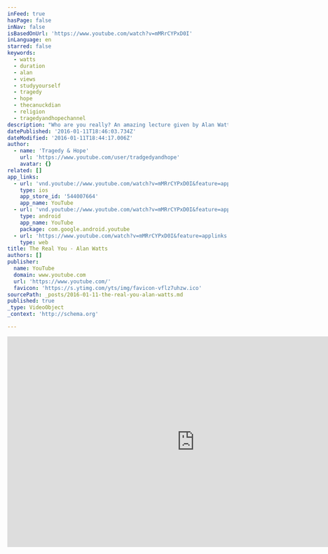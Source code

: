 ```yaml
---
inFeed: true
hasPage: false
inNav: false
isBasedOnUrl: 'https://www.youtube.com/watch?v=mMRrCYPxD0I'
inLanguage: en
starred: false
keywords:
  - watts
  - duration
  - alan
  - views
  - studyyourself
  - tragedy
  - hope
  - thecanuckdian
  - religion
  - tragedyandhopechannel
description: "Who are you really? An amazing lecture given by Alan Watts a British philosopher, writer, and speaker. Speech extract from \"Does it do you, or do you do it\" by Alan Watts, courtesy of alanwatts.org Website: http://www.tragedyandhopechannel.com/ Edited by TragedyandHope All Credit goes to it's respectful owners."
datePublished: '2016-01-11T18:46:03.734Z'
dateModified: '2016-01-11T18:44:17.006Z'
author:
  - name: 'Tragedy & Hope'
    url: 'https://www.youtube.com/user/tradgedyandhope'
    avatar: {}
related: []
app_links:
  - url: 'vnd.youtube://www.youtube.com/watch?v=mMRrCYPxD0I&feature=applinks'
    type: ios
    app_store_id: '544007664'
    app_name: YouTube
  - url: 'vnd.youtube://www.youtube.com/watch?v=mMRrCYPxD0I&feature=applinks'
    type: android
    app_name: YouTube
    package: com.google.android.youtube
  - url: 'https://www.youtube.com/watch?v=mMRrCYPxD0I&feature=applinks'
    type: web
title: The Real You - Alan Watts
authors: []
publisher:
  name: YouTube
  domain: www.youtube.com
  url: 'https://www.youtube.com/'
  favicon: 'https://s.ytimg.com/yts/img/favicon-vflz7uhzw.ico'
sourcePath: _posts/2016-01-11-the-real-you-alan-watts.md
published: true
_type: VideoObject
_context: 'http://schema.org'

---
```

<iframe src="https://cdn.embedly.com/widgets/media.html?src=https%3A%2F%2Fwww.youtube.com%2Fembed%2FmMRrCYPxD0I%3Ffeature%3Doembed&amp;url=https%3A%2F%2Fwww.youtube.com%2Fwatch%3Fv%3DmMRrCYPxD0I&amp;image=https%3A%2F%2Fi.ytimg.com%2Fvi%2FmMRrCYPxD0I%2Fhqdefault.jpg&amp;key=b7d04c9b404c499eba89ee7072e1c4f7&amp;type=text%2Fhtml&amp;schema=youtube" width="854" height="480" scrolling="no" frameborder="0" allowfullscreen="allowfullscreen" style=""></iframe>